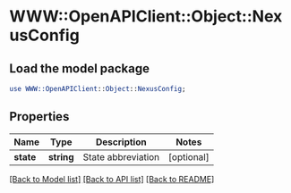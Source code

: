 # WWW::OpenAPIClient::Object::NexusConfig

## Load the model package
```perl
use WWW::OpenAPIClient::Object::NexusConfig;
```

## Properties
Name | Type | Description | Notes
------------ | ------------- | ------------- | -------------
**state** | **string** | State abbreviation | [optional] 

[[Back to Model list]](../README.md#documentation-for-models) [[Back to API list]](../README.md#documentation-for-api-endpoints) [[Back to README]](../README.md)


